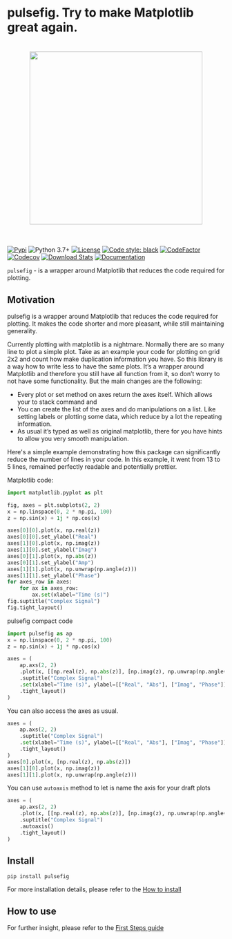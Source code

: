 # pulsefig. Try to make Matplotlib great again.

<h1 align="center">
<img src="images/pulsefig-logo.png" width="400">
</h1><br>

[![Pypi](https://img.shields.io/pypi/v/pulsefig.svg)](https://pypi.org/project/pulsefig/)
![Python 3.7+](https://img.shields.io/badge/python-3.7%2B-blue)
[![License](https://img.shields.io/badge/license-LGPL-green)](./LICENSE)
[![Code style: black](https://img.shields.io/badge/code%20style-black-000000.svg)](https://github.com/psf/black)
[![CodeFactor](https://www.codefactor.io/repository/github/kyrylo-gr/pulsefig/badge/main)](https://www.codefactor.io/repository/github/kyrylo-gr/pulsefig/overview/main)
[![Codecov](https://codecov.io/gh/kyrylo-gr/pulsefig/graph/badge.svg?token=5U0FU9XNID)](https://codecov.io/gh/kyrylo-gr/pulsefig)
[![Download Stats](https://img.shields.io/pypi/dm/pulsefig)](https://pypistats.org/packages/pulsefig)
[![Documentation](https://img.shields.io/badge/docs-blue)](https://kyrylo-gr.github.io/pulsefig/)

`pulsefig` - is a wrapper around Matplotlib that reduces the code required for plotting.

## Motivation

pulsefig is a wrapper around Matplotlib that reduces the code required for plotting. It makes the code shorter and more pleasant, while still maintaining generality.

Currently plotting with matplotlib is a nightmare. Normally there are so many line to plot a simple plot. Take as an example your code for plotting on grid 2x2 and count how make duplication information you have. So this library is a way how to write less to have the same plots. It’s a wrapper around Matplotlib and therefore you still have all function from it, so don’t worry to not have some functionality. But the main changes are the following:

- Every plot or set method on axes return the axes itself. Which allows your to stack command and
- You can create the list of the axes and do manipulations on a list. Like setting labels or plotting some data, which reduce by a lot the repeating information.
- As usual it’s typed as well as original matplotlib, there for you have hints to allow you very smooth manipulation.

Here's a simple example demonstrating how this package can significantly reduce the number of lines in your code. In this example, it went from 13 to 5 lines, remained perfectly readable and potentially prettier.

Matplotlib code:

```python
import matplotlib.pyplot as plt

fig, axes = plt.subplots(2, 2)
x = np.linspace(0, 2 * np.pi, 100)
z = np.sin(x) + 1j * np.cos(x)

axes[0][0].plot(x, np.real(z))
axes[0][0].set_ylabel("Real")
axes[1][0].plot(x, np.imag(z))
axes[1][0].set_ylabel("Imag")
axes[0][1].plot(x, np.abs(z))
axes[0][1].set_ylabel("Amp")
axes[1][1].plot(x, np.unwrap(np.angle(z)))
axes[1][1].set_ylabel("Phase")
for axes_row in axes:
    for ax in axes_row:
        ax.set(xlabel="Time (s)")
fig.suptitle("Complex Signal")
fig.tight_layout()
```

pulsefig compact code

```python
import pulsefig as ap
x = np.linspace(0, 2 * np.pi, 100)
z = np.sin(x) + 1j * np.cos(x)

axes = (
    ap.axs(2, 2)
    .plot(x, [[np.real(z), np.abs(z)], [np.imag(z), np.unwrap(np.angle(z))]])
    .suptitle("Complex Signal")
    .set(xlabel="Time (s)", ylabel=[["Real", "Abs"], ["Imag", "Phase"]])
    .tight_layout()
)
```

You can also access the axes as usual.

```python
axes = (
    ap.axs(2, 2)
    .suptitle("Complex Signal")
    .set(xlabel="Time (s)", ylabel=[["Real", "Abs"], ["Imag", "Phase"]])
    .tight_layout()
)
axes[0].plot(x, [np.real(z), np.abs(z)])
axes[1][0].plot(x, np.imag(z))
axes[1][1].plot(x, np.unwrap(np.angle(z)))
```

You can use `autoaxis` method to let is name the axis for your draft plots

```python
axes = (
    ap.axs(2, 2)
    .plot(x, [[np.real(z), np.abs(z)], [np.imag(z), np.unwrap(np.angle(z))]])
    .suptitle("Complex Signal")
    .autoaxis()
    .tight_layout()
)
```

## Install

`pip install pulsefig`

For more installation details, please refer to the [How to install](starting_guide/install.md)

## How to use

For further insight, please refer to the [First Steps guide](starting_guide/first_steps.md)
